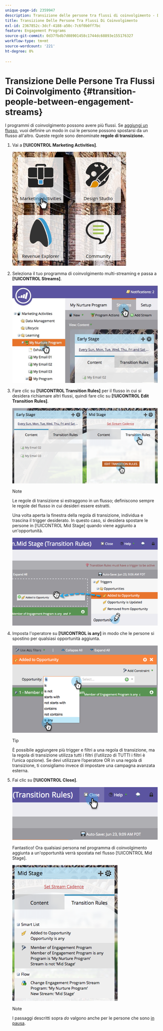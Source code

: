 ```yaml
---
unique-page-id: 2359947
description: Transizione delle persone tra flussi di coinvolgimento - Documentazione di Marketo - Documentazione del prodotto
title: Transizione Delle Persone Tra Flussi Di Coinvolgimento
exl-id: 2367852c-3dcf-4188-a50c-7c6f0b0ff7bc
feature: Engagement Programs
source-git-commit: 0d37fbdb7d08901458c1744dc68893e155176327
workflow-type: tm+mt
source-wordcount: '221'
ht-degree: 0%

---
```


# Transizione Delle Persone Tra Flussi Di Coinvolgimento {#transition-people-between-engagement-streams}

I programmi di coinvolgimento possono avere più flussi. Se [aggiungi un flusso](/help/marketo/product-docs/email-marketing/drip-nurturing/creating-an-engagement-program/add-a-stream.md), vuoi definire un modo in cui le persone possono spostarsi da un flusso all&#39;altro. Queste regole sono denominate **regole di transizione.**

1. Vai a **[!UICONTROL Marketing Activities]**.

   ![](assets/ma.png)

1. Seleziona il tuo programma di coinvolgimento multi-streaming e passa a **[!UICONTROL Streams]**.

   ![](assets/multistream.jpg)

1. Fare clic su **[!UICONTROL Transition Rules]** per il flusso in cui si desidera richiamare altri flussi, quindi fare clic su **[!UICONTROL Edit Transition Rules]**.

   ![](assets/image2014-9-15-18-3a10-3a18.png)

   >[!NOTE]
   >
   >Le regole di transizione si estraggono in un flusso; definiscono sempre le regole del flusso in cui desideri essere estratti.

   Una volta aperta la finestra della regola di transizione, individua e trascina il trigger desiderato. In questo caso, si desidera spostare le persone in [!UICONTROL Mid Stage] quando viene aggiunto a un&#39;opportunità.

   ![](assets/image2014-9-15-18-3a10-3a46.png)

1. Imposta l&#39;operatore su **[!UICONTROL is any]** in modo che le persone si spostino per qualsiasi opportunità aggiunta.

   ![](assets/image2014-9-15-18-3a11-3a14.png)

   >[!TIP]
   >
   >È possibile aggiungere più trigger e filtri a una regola di transizione, ma la regola di transizione utilizza tutti i filtri (l’utilizzo di TUTTI i filtri è l’unica opzione). Se devi utilizzare l’operatore OR in una regola di transizione, ti consigliamo invece di impostare una campagna avanzata esterna.

1. Fai clic su **[!UICONTROL Close]**.

   ![](assets/image2014-9-15-18-3a11-3a23.png)

   Fantastico! Ora qualsiasi persona nel programma di coinvolgimento aggiunta a un&#39;opportunità verrà spostata nel flusso [!UICONTROL Mid Stage].

   ![](assets/image2014-9-15-18-3a11-3a29.png)

   >[!NOTE]
   >
   >I passaggi descritti sopra *do* valgono anche per le persone che sono [in pausa](/help/marketo/product-docs/email-marketing/drip-nurturing/using-engagement-programs/pause-people-in-an-engagement-program.md).
